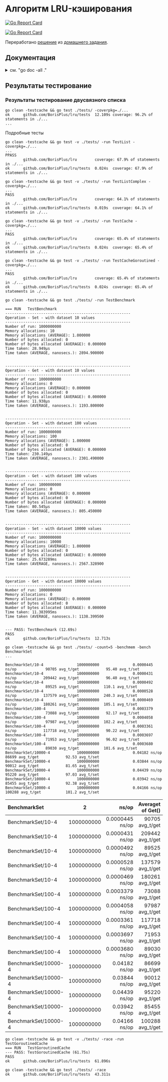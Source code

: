 # Алгоритм LRU-кэширования

<a href="https://goreportcard.com/badge/github.com/BorisPlus/lru"> ![Go Report Card](https://goreportcard.com/badge/github.com/BorisPlus/lru) </a>


[![Go Report Card](https://goreportcard.com/badge/github.com/BorisPlus/lru)](https://goreportcard.com/badge/github.com/BorisPlus/lru)

Переработано [решение](https://github.com/BorisPlus/OTUS-Go-2023-03/blob/master/hw04_lru_cache/REPORT.md) из [домашнего задания](https://github.com/BorisPlus/OTUS-Go-2023-03/blob/master/hw04_lru_cache/README.md).

## Документация

<details>
<summary>см. "go doc -all ."</summary>

```text
package lru // import "github.com/BorisPlus/lru"


TYPES

type Cacher interface {
    Set(key Key, value interface{}) bool
    Get(key Key) (interface{}, bool)
    Clear()
}
    Cacher - интерфейс хранения кэша.

func NewCache(capacity int) Cacher
    NewCache - функция-конструктор кэша.

type Key string

type KeyValue struct {
    // Has unexported fields.
}
    KeyValue - в хранилище будет учтена пара.

    Пара пригодится при извлесении элемента из списка и необходимостью поиска в
    карте, в частности, при очистке абсолютно заполненного кэша.

func NewKeyValuePair(key Key, value interface{}) *KeyValue

func (kv *KeyValue) Key() Key
    Key - получить значение KeyValue.key.

func (kv KeyValue) String() string
    String - наглядное представление значения KeyValue-структуры.

func (kv *KeyValue) Value() interface{}
    Value - получить значение KeyValue.value.

type List struct {
    // Has unexported fields.
}
    List - структура двусвязного списка.

func (list *List) Back() *ListItem
    Back() - получить последний элемент двусвязного списка.

func (list *List) Front() *ListItem
    Front() - получить первый элемент двусвязного списка.

func (list *List) Len() int
    Len() - получить длину двусвязного списка.

func (list *List) MoveToFront(i *ListItem)
    MoveToFront() - переместить элемент в начало двусвязного списка.

func (list *List) PushBack(data interface{}) *ListItem
    PushBack() - добавить значение в конец двусвязного списка.

func (list *List) PushFront(data interface{}) *ListItem
    PushFront() - добавить значение в начало двусвязного списка.

func (list *List) Remove(i *ListItem)
    Remove() - удалить элемент из двусвязного списка.

func (list *List) String() string
    String - наглядное представление всего двусвязного списка.

    Например,

    - пустой список:

        (nil:0x0)
            |
            V
        (nil:0x0)

    - список из двух элементов:

            (nil:0x0)
                |
                V
        -------------------
        Item: 0xc00002e3a0 <--------┐
        -------------------         |
        Data: 2                     |
        Prev: 0x0                   |
        Next: 0xc00002e380  >>>-----|---┐ Next 0xc00002e380
        -------------------         |   | ссылается на
                |                   |   | блок 0xc00002e380
                V                   |   |
        -------------------         |   |
        Item: 0xc00002e380  <-----------┘
        -------------------         | Prev 0xc00002e3a0
        Data: 1                     | ссылается на
        Prev: 0xc00002e3a0  >>>-----┘ блок 0xc00002e3a0
        Next: 0x0
        -------------------
                |
                V
            (nil:0x0)

type ListItem struct {
    Data interface{}
    Prev *ListItem
    Next *ListItem
}
    ListItem - элемент двусвязного списка.

func (listItem *ListItem) String() string
    String - наглядное представление значения элемента двусвязного списка.

    Например,

        -------------------             -------------------
        Item: 0xc00002e400              Item: 0xc00002e400
        -------------------             -------------------
        Data: 30                или     Data: 30
        Prev: 0xc00002e3c0              Prev: 0x0
        Next: 0xc00002e440              Next: 0x0
        -------------------             -------------------

type Lister interface {
    Len() int
    Front() *ListItem
    Back() *ListItem
    PushFront(v interface{}) *ListItem
    PushBack(v interface{}) *ListItem
    Remove(i *ListItem)
    MoveToFront(i *ListItem)
}
    Lister - интерфейс двусвязного списка.

func NewList() Lister

type LruCache struct {
    // Has unexported fields.
}
    LruCache - структура кэша.

func (cache *LruCache) Clear()
    Clear - "очистка" кэша.

func (cache *LruCache) Get(key Key) (interface{}, bool)
    Get - получение элемента из кэша.

func (cache *LruCache) Set(key Key, value interface{}) bool
    Set - уставновка элемента в кэш.

```

</details>

## Результаты тестирование

### Результаты тестирование двусвязного списка

```shell
go clean -testcache && go test ./tests/ -coverpkg=./...
ok      github.com/BorisPlus/lru/tests  12.109s coverage: 96.2% of statements in ./...
...
```

Подробные тесты

```shell
go clean -testcache && go test -v ./tests/ -run TestList -coverpkg=./...
...
PPASS
        github.com/BorisPlus/lru        coverage: 67.9% of statements in ./...
ok      github.com/BorisPlus/lru/tests  0.024s  coverage: 67.9% of statements in ./...

go clean -testcache && go test -v ./tests/ -run TestListComplex -coverpkg=./...
...
PASS
        github.com/BorisPlus/lru        coverage: 64.1% of statements in ./...
ok      github.com/BorisPlus/lru/tests  0.019s  coverage: 64.1% of statements in ./...

go clean -testcache && go test -v ./tests/ -run TestCache -coverpkg=./...
...
PASS
        github.com/BorisPlus/lru        coverage: 65.4% of statements in ./...
ok      github.com/BorisPlus/lru/tests  0.024s  coverage: 65.4% of statements in ./...

go clean -testcache && go test -v ./tests/ -run TestCacheGoroutined -coverpkg=./...
...
PASS
        github.com/BorisPlus/lru        coverage: 65.4% of statements in ./...
ok      github.com/BorisPlus/lru/tests  0.024s  coverage: 65.4% of statements in ./...

```

```shell
go clean -testcache && go test ./tests/ -run TestBenchmark 

=== RUN   TestBenchmark
--------------------------------------------------------
Operation - Set - with dataset 10 values
--------------------------------------------------------
Number of run: 1000000000
Memory allocations: 10
Memory allocations (AVERAGE): 1.000000
Number of bytes allocated: 0
Number of bytes allocated (AVERAGE): 0.000000
Time taken: 28.949µs
Time taken (AVERAGE, nanosecs.): 2894.900000  


--------------------------------------------------------
Operation - Get - with dataset 10 values
--------------------------------------------------------
Number of run: 1000000000
Memory allocations: 0
Memory allocations (AVERAGE): 0.000000
Number of bytes allocated: 0
Number of bytes allocated (AVERAGE): 0.000000
Time taken: 11.938µs
Time taken (AVERAGE, nanosecs.): 1193.800000  


--------------------------------------------------------
Operation - Set - with dataset 100 values
--------------------------------------------------------
Number of run: 1000000000
Memory allocations: 100
Memory allocations (AVERAGE): 1.000000
Number of bytes allocated: 0
Number of bytes allocated (AVERAGE): 0.000000
Time taken: 230.149µs
Time taken (AVERAGE, nanosecs.): 2301.490000  


--------------------------------------------------------
Operation - Get - with dataset 100 values
--------------------------------------------------------
Number of run: 1000000000
Memory allocations: 0
Memory allocations (AVERAGE): 0.000000
Number of bytes allocated: 0
Number of bytes allocated (AVERAGE): 0.000000
Time taken: 80.545µs
Time taken (AVERAGE, nanosecs.): 805.450000  


--------------------------------------------------------
Operation - Set - with dataset 10000 values
--------------------------------------------------------
Number of run: 1000000000
Memory allocations: 10000
Memory allocations (AVERAGE): 1.000000
Number of bytes allocated: 0
Number of bytes allocated (AVERAGE): 0.000000
Time taken: 25.673289ms
Time taken (AVERAGE, nanosecs.): 2567.328900  


--------------------------------------------------------
Operation - Get - with dataset 10000 values
--------------------------------------------------------
Number of run: 1000000000
Memory allocations: 0
Memory allocations (AVERAGE): 0.000000
Number of bytes allocated: 0
Number of bytes allocated (AVERAGE): 0.000000
Time taken: 11.383995ms
Time taken (AVERAGE, nanosecs.): 1138.399500  


--- PASS: TestBenchmark (12.69s)
PASS
ok      github.com/BorisPlus/lru/tests  12.713s

```

```shell
go clean -testcache && go test ./tests/ -count=5 -benchmem -bench BenchmarkSet 
...

BenchmarkSet/10-4               1000000000               0.0000445 ns/op             90705 avg_t/get            95.40 avg_t/set
BenchmarkSet/10-4               1000000000               0.0000431 ns/op            209442 avg_t/get            96.40 avg_t/set
BenchmarkSet/10-4               1000000000               0.0000492 ns/op             89525 avg_t/get           110.1 avg_t/set
BenchmarkSet/10-4               1000000000               0.0000528 ns/op            137579 avg_t/get           240.3 avg_t/set
BenchmarkSet/10-4               1000000000               0.0000469 ns/op            180261 avg_t/get           105.1 avg_t/set
BenchmarkSet/100-4              1000000000               0.0003379 ns/op             73088 avg_t/get            92.17 avg_t/set
BenchmarkSet/100-4              1000000000               0.0004058 ns/op             97987 avg_t/get           102.2 avg_t/set
BenchmarkSet/100-4              1000000000               0.0003361 ns/op            117718 avg_t/get            90.22 avg_t/set
BenchmarkSet/100-4              1000000000               0.0003697 ns/op             71953 avg_t/get            96.02 avg_t/set
BenchmarkSet/100-4              1000000000               0.0003680 ns/op             89030 avg_t/get           101.6 avg_t/set
BenchmarkSet/10000-4            1000000000               0.04182 ns/op       86699 avg_t/get            92.53 avg_t/set
BenchmarkSet/10000-4            1000000000               0.03844 ns/op       90012 avg_t/get            81.65 avg_t/set
BenchmarkSet/10000-4            1000000000               0.04439 ns/op       95220 avg_t/get            97.03 avg_t/set
BenchmarkSet/10000-4            1000000000               0.03942 ns/op       85455 avg_t/get            92.38 avg_t/set
BenchmarkSet/10000-4            1000000000               0.04166 ns/op      100288 avg_t/get           101.2 avg_t/set

```

| BenchmarkSet         | 2          |           ns/op | Averaget of Get() | Averaget of Set() |
| :------------------- | ---------- | --------------: | ----------------: | ----------------- |
| BenchmarkSet/10-4    | 1000000000 | 0.0000445 ns/op |   90705 avg_t/get | 95.40 avg_t/set   |
| BenchmarkSet/10-4    | 1000000000 | 0.0000431 ns/op |  209442 avg_t/get | 96.40 avg_t/set   |
| BenchmarkSet/10-4    | 1000000000 | 0.0000492 ns/op |   89525 avg_t/get | 110.1 avg_t/set   |
| BenchmarkSet/10-4    | 1000000000 | 0.0000528 ns/op |  137579 avg_t/get | 240.3 avg_t/set   |
| BenchmarkSet/10-4    | 1000000000 | 0.0000469 ns/op |  180261 avg_t/get | 105.1 avg_t/set   |
| BenchmarkSet/100-4   | 1000000000 | 0.0003379 ns/op |   73088 avg_t/get | 92.17 avg_t/set   |
| BenchmarkSet/100-4   | 1000000000 | 0.0004058 ns/op |   97987 avg_t/get | 102.2 avg_t/set   |
| BenchmarkSet/100-4   | 1000000000 | 0.0003361 ns/op |  117718 avg_t/get | 90.22 avg_t/set   |
| BenchmarkSet/100-4   | 1000000000 | 0.0003697 ns/op |   71953 avg_t/get | 96.02 avg_t/set   |
| BenchmarkSet/100-4   | 1000000000 | 0.0003680 ns/op |   89030 avg_t/get | 101.6 avg_t/set   |
| BenchmarkSet/10000-4 | 1000000000 |   0.04182 ns/op |   86699 avg_t/get | 92.53 avg_t/set   |
| BenchmarkSet/10000-4 | 1000000000 |   0.03844 ns/op |   90012 avg_t/get | 81.65 avg_t/set   |
| BenchmarkSet/10000-4 | 1000000000 |   0.04439 ns/op |   95220 avg_t/get | 97.03 avg_t/set   |
| BenchmarkSet/10000-4 | 1000000000 |   0.03942 ns/op |   85455 avg_t/get | 92.38 avg_t/set   |
| BenchmarkSet/10000-4 | 1000000000 |   0.04166 ns/op |  100288 avg_t/get | 101.2 avg_t/set   |

```shell
go clean -testcache && go test -v ./tests/ -race -run TestGoroutinedCache 
=== RUN   TestGoroutinedCache
--- PASS: TestGoroutinedCache (61.75s)
PASS
ok      github.com/BorisPlus/lru/tests  61.896s

go clean -testcache && go test ./tests/ -race
ok      github.com/BorisPlus/lru/tests  43.311s

```

